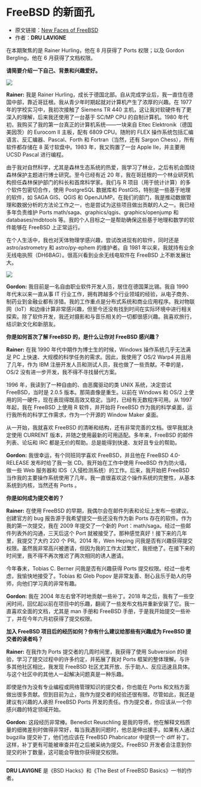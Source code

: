 # FreeBSD 的新面孔

- 原文链接：[New Faces of FreeBSD](https://freebsdfoundation.org/wp-content/uploads/2020/11/New-Faces.pdf)
- 作者：**DRU LAVIGNE**



在本期聚焦的是 Rainer Hurling，他在 8 月获得了 Ports 权限；以及 Gordon Bergling，他在 6 月获得了文档权限。

**请简要介绍一下自己、背景和兴趣爱好。**

![](https://github.com/user-attachments/assets/da323975-9d52-4d2f-8f53-f051eb6b6d91)


**Rainer:** 我是 Rainer Hurling，成长于德国北部。自从完成学业后，我一直住在德国中部，靠近哥廷根。我从青少年时期起就对计算机产生了浓厚的兴趣。在 1977 年的学校实习中，我初次接触了 Siemens TR 440 主机，这让我对软硬件有了更深入的理解，后来我还使用了一台基于 SC/MP CPU 的自制计算机。1980 年代初，我购买了我的第一台真正的计算机系统——一块来自 Eltec Elektronik（德国美因茨）的 Eurocom II 主板，配有 6809 CPU。随附的 FLEX 操作系统包括汇编语言、反汇编器、Pascal、Forth 和 Fortran（当然，还有 Sargon Chess），所有软件都存储在 8 英寸软盘中。1983 年，我又购置了一台 Apple IIe，并主要用 UCSD Pascal 进行编程。

由于我对自然科学，尤其是森林生态系统的热爱，我学习了林业，之后有机会围绕森林保护主题进行博士研究。至今已经有近 20 年，我在哥廷根的一个林业研究机构担任森林保护部门的科长和首席科学家。我们与 R 项目（用于统计计算）的多个软件包密切合作，使用 PostgreSQL 数据库和 PostGIS，特别是一些基于地理的软件，如 SAGA GIS、QGIS 和 OpenJUMP。在我们的部门，我是推动数据管理和数据分析的方法论工作之一，也是尝试为这些项目做出贡献的人之一。我已经多年负责维护 Ports math/saga、graphics/qgis、graphics/openjump 和 databases/mdbtools 等。我的个人目标之一是帮助确保这些基于地理和数学的软件能够在 FreeBSD 上正常运行。

在个人生活中，我也对天体物理学感兴趣，尝试改进现有的软件，同时还是 astro/astrometry 和 astro/py-ephem 的维护者。自 1981 年以来，我就持有业余无线电执照（DH6BAG）。很高兴看到业余无线电软件在 FreeBSD 上不断发展壮大。

![](https://github.com/user-attachments/assets/cef27227-b40c-41a9-b7c1-4bcf2555db45)

**Gordon:** 我目前是一名自由职业软件开发人员，居住在德国莱比锡。我自 1990 年代末以来一直从事 IT 行业工作，拥有跨越多个行业领域的经验，从电子商务、制药业到金融业都有涉猎。我的工作重点是分布式系统和商业应用程序。我对物联网（IoT）和边缘计算非常感兴趣，但至今还没有找到时间在实际环境中进行相关探索。除了软件开发，我还对摄影和与音乐相关的一切都很感兴趣。我喜欢旅行，结识新文化和新朋友。

**你是如何首次了解 FreeBSD 的，是什么让你对 FreeBSD 感兴趣？**

**Rainer:** 在我 1990 年代中期作为博士生的时候，Windows 操作系统几乎无法满足 PC 上快速、大规模的科学任务的需求。因此，我使用了 OS/2 Warp4 并且用了几年，作为 IBM 注册开发人员和测试人员，我也做了一些贡献。不幸的是，OS/2 没有进一步开发，我不得不寻找替代方案。

1996 年，我读到了一种自由的、由恶魔驱动的类 UNIX 系统，决定尝试 FreeBSD，当时是 2.0.5 版本。那简直像是重生。以前在 Windows 和 OS/2 上使用的同一硬件，现在表现得既高效又稳定。当时，已经有无数程序可用。从 1997 年起，我在 FreeBSD 上使用 R 软件，并开始将 FreeBSD 作为我的科学桌面，运行我所有的科学工作需求，作为一个开源的 Window Maker 桌面。

从一开始，我就喜欢 FreeBSD 的清晰和结构，还有非常完善的文档。很早我就决定使用 CURRENT 版本，并随之使用最新的可用适配。多年来，FreeBSD 的邮件列表、论坛和 IRC 都是无价的帮助。总是能得到快速、友好且专业的帮助。

**Gordon:** 我很幸运，有个同班同学喜欢 FreeBSD，并且他在 FreeBSD 4.0-RELEASE 发布时给了我一张 CD。我开始在工作中使用 FreeBSD 作为防火墙，做一些 Web 服务器和 IDS（入侵检测系统）的工作。后来，我开始把 FreeBSD 当作我的主要操作系统使用了几年。我一直很喜欢这个操作系统的完整性，从基本系统到内核，当然还有 Ports 。

**你是如何成为提交者的？**

**Rainer:** 在使用 FreeBSD 的早期，我偶尔会在邮件列表和论坛上发布一些建议。创建官方的 bug 报告源于我希望提交一些还没有作为新 Ports 存在的软件。作为我的第一次提交，我在 2009 年提交了一个新的 Port：math/saga。经过一些邮件列表外的沟通，三天后这个 Port 就被接受了。那种感觉真好！接下来的几年里，我提交了大约 220 个 PR。2014 年，Wen Heping 问我是否有兴趣获得提交权限。虽然我非常高兴被邀请，但因为我的工作太过繁忙，我拒绝了。在接下来的时间里，我不得不再次推迟了两次相同的诱人邀请。

今年春末，Tobias C. Berner 问我是否有兴趣获得 Ports 提交权限。经过一些考虑，我愉快地接受了。Tobias 和 Gleb Popov 是非常友善、耐心且乐于助人的导师，向他们学习真的非常有趣。

**Gordon:** 我在 2004 年左右曾不时地贡献一些补丁。2018 年之后，我有了一些空闲时间，回忆起以前在项目中的乐趣，翻阅了一些发布文档并重新安装了它。我一直喜欢全面的文档，尤其是 man 手册和 FreeBSD 手册，于是我开始提交一些补丁，并在今年六月初获得了提交权限。

**加入 FreeBSD 项目后的经历如何？你有什么建议给那些有兴趣成为 FreeBSD 提交者的读者吗？**

**Rainer:** 在我作为 Ports 提交者的几周时间里，我获得了使用 Subversion 的经验，学习了提交过程中的许多约定，并拓展了我对 Ports 框架的整体理解。与许多其他社区相比，我发现 FreeBSD 社区尤其开放、乐于助人、反应迅速且具体。与这个社区中的其他人一起解决问题真是一种乐趣。

即使是作为没有专业编程或网络管理知识的提交者，你也能在 Ports 和文档方面做出很多贡献。但到目前为止，我作为提交者的经验还很有限。尽管如此，我还是建议有兴趣的人承担 FreeBSD Ports 开发的责任。作为提交者，你应该从一个你感兴趣的特定领域开始。

**Gordon:** 这段经历非常棒。Benedict Reuschling 是我的导师，他在解释文档质量的细微差别时做得非常好，每当我遇到问题时，他总是伸出援手。如果有人通过 bugzilla 提交补丁，他们也应该在 FreeBSD Phabricator 中提供一个 diff 补丁。这样，补丁更有可能被审查并在之后被采纳为提交。FreeBSD 开发者会注意到你提交的补丁数量，这可能会导致你获得提交权限。

---

**DRU LAVIGNE** 是《BSD Hacks》和《The Best of FreeBSD Basics》一书的作者。

